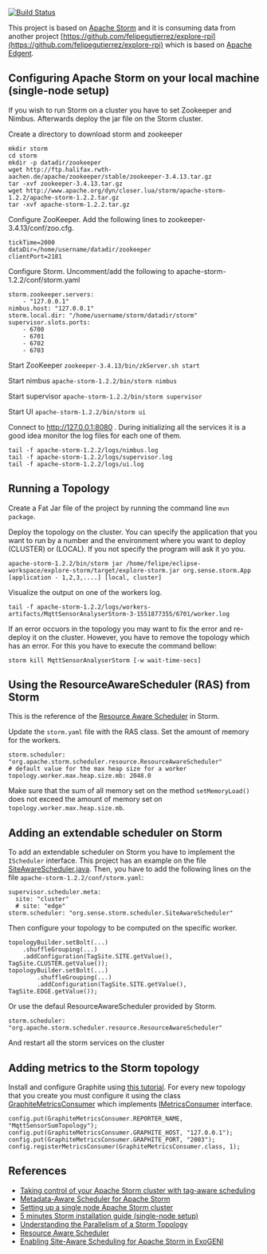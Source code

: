 
[![Build Status](https://api.travis-ci.org/felipegutierrez/explore-storm.svg?branch=master)](https://travis-ci.org/felipegutierrez/explore-storm)

This project is based on [Apache Storm](http://storm.apache.org/) and it is consuming data from another project [https://github.com/felipegutierrez/explore-rpi](https://github.com/felipegutierrez/explore-rpi) which is based on [Apache Edgent](http://edgent.apache.org/).


## Configuring Apache Storm on your local machine (single-node setup)

If you wish to run Storm on a cluster you have to set Zookeeper and Nimbus. Afterwards deploy the jar file on the Storm cluster.

Create a directory to download storm and zookeeper
```
mkdir storm
cd storm
mkdir -p datadir/zookeeper
wget http://ftp.halifax.rwth-aachen.de/apache/zookeeper/stable/zookeeper-3.4.13.tar.gz
tar -xvf zookeeper-3.4.13.tar.gz
wget http://www.apache.org/dyn/closer.lua/storm/apache-storm-1.2.2/apache-storm-1.2.2.tar.gz
tar -xvf apache-storm-1.2.2.tar.gz
```

Configure ZooKeeper. Add the following lines to zookeeper-3.4.13/conf/zoo.cfg.
```
tickTime=2000
dataDir=/home/username/datadir/zookeeper
clientPort=2181
```

Configure Storm. Uncomment/add the following to apache-storm-1.2.2/conf/storm.yaml
```
storm.zookeeper.servers:
    - "127.0.0.1"
nimbus.host: "127.0.0.1"
storm.local.dir: "/home/username/storm/datadir/storm"
supervisor.slots.ports:
    - 6700
    - 6701
    - 6702
    - 6703
```

Start ZooKeeper `zookeeper-3.4.13/bin/zkServer.sh start`

Start nimbus `apache-storm-1.2.2/bin/storm nimbus`

Start supervisor `apache-storm-1.2.2/bin/storm supervisor`

Start UI `apache-storm-1.2.2/bin/storm ui`

Connect to http://127.0.0.1:8080 . During initializing all the services it is a good idea monitor the log files for each one of them.
```
tail -f apache-storm-1.2.2/logs/nimbus.log
tail -f apache-storm-1.2.2/logs/supervisor.log
tail -f apache-storm-1.2.2/logs/ui.log
```

## Running a Topology

Create a Fat Jar file of the project by running the command line `mvn package`.

Deploy the topology on the cluster. You can specify the application that you want to run by a number and the environment where you want to deploy (CLUSTER) or (LOCAL). If you not specify the program will ask it yo you.
```
apache-storm-1.2.2/bin/storm jar /home/felipe/eclipse-workspace/explore-storm/target/explore-storm.jar org.sense.storm.App [application - 1,2,3,....] [local, cluster]
```
Visualize the output on one of the workers log.
```
tail -f apache-storm-1.2.2/logs/workers-artifacts/MqttSensorAnalyserStorm-3-1551877355/6701/worker.log
```
If an error occuors in the topology you may want to fix the error and re-deploy it on the cluster. However, you have to remove the topology which has an error. For this you have to execute the command bellow:
```
storm kill MqttSensorAnalyserStorm [-w wait-time-secs]
```

## Using the ResourceAwareScheduler (RAS) from Storm

This is the reference of the [Resource Aware Scheduler](http://storm.apache.org/releases/1.2.2/Resource_Aware_Scheduler_overview.html) in Storm.

Update the `storm.yaml` file with the RAS class. Set the amount of memory for the workers. 

```
storm.scheduler: "org.apache.storm.scheduler.resource.ResourceAwareScheduler"
# default value for the max heap size for a worker
topology.worker.max.heap.size.mb: 2048.0
```

Make sure that the sum of all memory set on the method `setMemoryLoad()` does not exceed the amount of memory set on `topology.worker.max.heap.size.mb`.

## Adding an extendable scheduler on Storm

To add an extendable scheduler on Storm you have to implement the `IScheduler` interface. This project has an example on the file [SiteAwareScheduler.java](https://github.com/felipegutierrez/explore-storm/blob/master/src/main/java/org/sense/storm/scheduler/SiteAwareScheduler.java). Then, you have to add the following lines on the file `apache-storm-1.2.2/conf/storm.yaml`:
```
supervisor.scheduler.meta:
  site: "cluster"
  # site: "edge"
storm.scheduler: "org.sense.storm.scheduler.SiteAwareScheduler"
```
Then configure your topology to be computed on the specific worker.
```
topologyBuilder.setBolt(...)
	.shuffleGrouping(...)
	.addConfiguration(TagSite.SITE.getValue(), TagSite.CLUSTER.getValue());
topologyBuilder.setBolt(...)
        .shuffleGrouping(...)
        .addConfiguration(TagSite.SITE.getValue(), TagSite.EDGE.getValue());
```
Or use the defaul ResourceAwareScheduler provided by Storm.
```
storm.scheduler: "org.apache.storm.scheduler.resource.ResourceAwareScheduler"
```


And restart all the storm services on the cluster


## Adding metrics to the Storm topology

Install and configure Graphite using [this tutorial](https://www.vultr.com/docs/how-to-install-and-configure-graphite-on-ubuntu-16-04). For every new topology that you create you must configure it using the class [GraphiteMetricsConsumer](https://github.com/felipegutierrez/explore-storm/blob/master/src/main/java/org/sense/storm/metrics/GraphiteMetricsConsumer.java) which implements [IMetricsConsumer](http://storm.apache.org/releases/1.2.2/Metrics.html) interface.
```
config.put(GraphiteMetricsConsumer.REPORTER_NAME, "MqttSensorSumTopology");
config.put(GraphiteMetricsConsumer.GRAPHITE_HOST, "127.0.0.1");
config.put(GraphiteMetricsConsumer.GRAPHITE_PORT, "2003");
config.registerMetricsConsumer(GraphiteMetricsConsumer.class, 1);
```



## References

- [Taking control of your Apache Storm cluster with tag-aware scheduling](https://inside.edited.com/taking-control-of-your-apache-storm-cluster-with-tag-aware-scheduling-b60aaaa5e37e)
- [Metadata-Aware Scheduler for Apache Storm](https://dcvan24.wordpress.com/2015/04/07/metadata-aware-custom-scheduler-in-storm/)
- [Setting up a single node Apache Storm cluster](https://medium.com/real-time-streaming/setting-up-a-single-node-apache-storm-cluster-3dda02add2e9)
- [5 minutes Storm installation guide (single-node setup)](https://vincenzogulisano.com/2015/07/30/5-minutes-storm-installation-guide-single-node-setup/)
- [Understanding the Parallelism of a Storm Topology](https://www.michael-noll.com/blog/2012/10/16/understanding-the-parallelism-of-a-storm-topology/)
- [Resource Aware Scheduler](http://storm.apache.org/releases/1.2.2/Resource_Aware_Scheduler_overview.html)
- [Enabling Site-Aware Scheduling for Apache Storm in ExoGENI](http://www.exogeni.net/2015/04/enabling-site-aware-scheduling-for-apache-storm-in-exogeni/)




